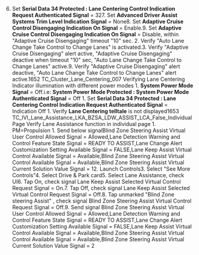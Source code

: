 6. Set **Serial Data 34 Protected : Lane Centering Control Indication Request Authenticated Signal** = 327. Set **Advanced Driver Assist Systems Trim Level Indication Signal** = None8. Set **Adaptive Cruise Control Disengaging Indication On Signal** = Enable.9. Set **Adaptive Cruise Control Disengaging Indication On Signal** = Disable, within "Adaptive Cruise Disengaging" timeout "10" sec. 2. Verify "Auto Lane Change Take Control to Change Lanes" is activated.3. Verify "Adaptive Cruise Disengaging" alert active, "Adaptive Cruise Disengaging" deactive when timeout "10" sec, "Auto Lane Change Take Control to Change Lanes" active.9. Verify "Adaptive Cruise Disengaging" alert deactive, "Auto Lane Change Take Control to Change Lanes" alert active.1652 TC_Cluster_Lane_Centering_007 Verifying Lane Centering Indicator illumination with different power modes 1. **System Power Mode Signal** = Off.i.e: **System Power Mode Protected : System Power Mode Authenticated Signal** = Off 1. Set **Serial Data 34 Protected : Lane Centering Control Indication Request Authenticated Signal** = Indication Off 1. Verify **Lane Centering telltale** is not displayed1653 TC_IVI_Lane_Assistance_LKA_BZSA_LDW_ASSIST_LCA_False_IndividualPage Verify Lane Assistance function in individual page 1. PM=Propulsion 1. Send below signalBlind Zone Steering Assist Virtual User Control Allowed Signal = Allowed,Lane Detection Warning and Control Feature State Signal = READY TO ASSIST,Lane Change Alert Customization Setting Available Signal = FALSE,Lane Keep Assist Virtual Control Available Signal = Available,Blind Zone Steering Assist Virtual Control Available Signal = Available,Blind Zone Steering Assist Virtual Current Solution Value Signal = 12. Launch Controls3. Select "See More Controls"4. Select Drive & Park card5. Select Lane Assistance, check UI6. Tap On, check signal Lane Keep Assist Selected Virtual Control Request Signal = On.7. Tap Off, check signal Lane Keep Assist Selected Virtual Control Request Signal = Off.8. Tap unmarked "Blind Zone steering Assist" , check signal Blind Zone Steering Assist Virtual Control Request Signal = Off.9. Send signal Blind Zone Steering Assist Virtual User Control Allowed Signal = Allowed,Lane Detection Warning and Control Feature State Signal = READY TO ASSIST,Lane Change Alert Customization Setting Available Signal = FALSE,Lane Keep Assist Virtual Control Available Signal = Available,Blind Zone Steering Assist Virtual Control Available Signal = Available,Blind Zone Steering Assist Virtual Current Solution Value Signal = 2
